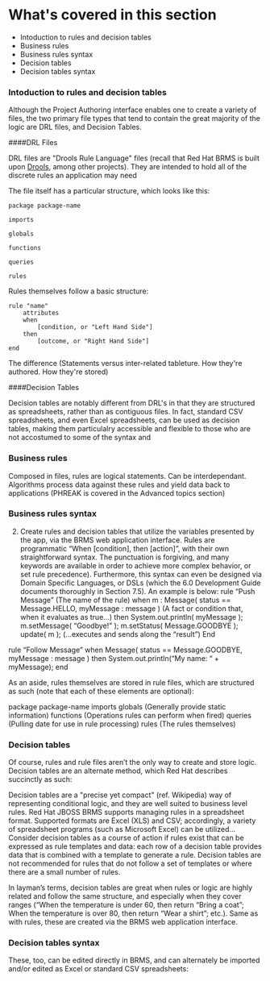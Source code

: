 <!--
{
"name": "part-four-rule-authoring-101",
"version" : "0.1",
"title" : "Part IV: Rule authoring 101",
"description" : "An introduction to creating business rules, decision tables, and related logical constructs.",
"homepage" : "https://github.com/outlearn-content/outlearn-modules",
"freshnessDate" : 2015-07-08,
"license" : "CC BY 4.0"
}
-->

<!-- @section -->

# What's covered in this section

* Intoduction to rules and decision tables
* Business rules
* Business rules syntax
* Decision tables
* Decision tables syntax


<!-- @section -->

### Intoduction to rules and decision tables

Although the Project Authoring interface enables one to create a variety of files, the two primary file types that tend to contain the great majority of the logic are DRL files, and Decision Tables.

####DRL Files

DRL files are "Drools Rule Language" files (recall that Red Hat BRMS is built upon [Drools](http://drools.org/), among other projects). They are intended to hold all of the discrete rules an application may need

The file itself has a particular structure, which looks like this:

```drl
package package-name

imports

globals

functions

queries

rules
```

Rules themselves follow a basic structure:

```drl
rule "name"
	attributes
	when
		[condition, or "Left Hand Side"]
	then
		[outcome, or "Right Hand Side"]
end
```

The difference (Statements versus inter-related tableture. How they're authored. How they're stored)


####Decision Tables

Decision tables are notably different from DRL's in that they are structured as spreadsheets, rather than as contiguous files. In fact, standard CSV spreadsheets, and even Excel spreadsheets, can be used as decision tables, making them particulalry accessible and flexible to those who are not accostumed to some of the syntax and 

<!-- @section -->

### Business rules

Composed in files, rules are logical statements. Can be interdependant. Algorithms process data against these rules and yield data back to applications (PHREAK is covered in the Advanced topics section)


<!-- @section -->

### Business rules syntax

2.	Create rules and decision tables that utilize the variables presented by the app, via the BRMS web application interface. Rules are programmatic “When [condition], then [action]”, with their own straightforward syntax. The punctuation is forgiving, and many keywords are available in order to achieve more complex behavior, or set rule precedence). Furthermore, this syntax can even be designed via Domain Specific Languages, or DSLs (which the 6.0 Development Guide documents thoroughly in Section 7.5). An example is below:
rule “Push Message” (The name of the rule)
	when 
		m : Message( status == Message.HELLO, myMessage : message )
		(A fact or condition that, when it evaluates as true…)
	then
		System.out.println( myMessage );
		m.setMessage( “Goodbye!” );
		m.setStatus( Message.GOODBYE );
		update( m );
		(…executes and sends along the “result”)
End

rule “Follow Message”
		when
			Message( status == Message.GOODBYE, myMessage : message )
		then
			System.out.println(“My name: “ + myMessage);
end

As an aside, rules themselves are stored in rule files, which are structured as such (note that each of these elements are optional):

package package-name
imports
globals (Generally provide static information)
functions (Operations rules can perform when fired)
queries (Pulling date for use in rule processing)
rules (The rules themselves)



<!-- @section -->

### Decision tables

Of course, rules and rule files aren’t the only way to create and store logic. Decision tables are an alternate method, which Red Hat describes succinctly as such:

Decision tables are a "precise yet compact" (ref. Wikipedia) way of representing conditional logic, and they are well suited to business level rules. Red Hat JBOSS BRMS supports managing rules in a spreadsheet format. Supported formats are Excel (XLS) and CSV; accordingly, a variety of spreadsheet programs (such as Microsoft Excel) can be utilized… Consider decision tables as a course of action if rules exist that can be expressed as rule templates and data: each row of a decision table provides data that is combined with a template to generate a rule. Decision tables are not recommended for rules that do not follow a set of templates or where there are a small number of rules.

In layman’s terms, decision tables are great when rules or logic are highly related and follow the same structure, and especially when they cover ranges (“When the temperature is under 60, then return “Bring a coat”; When the temperature is over 80, then return “Wear a shirt”; etc.). Same as with rules, these are created via the BRMS web application interface.

<!-- @section -->

### Decision tables syntax

These, too, can be edited directly in BRMS, and can alternately be imported and/or edited as Excel or standard CSV spreadsheets:

<!-- @end -->
